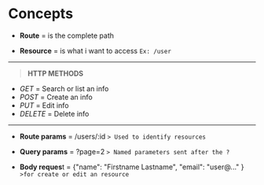 # Concepts

- **Route** = is the complete path

- **Resource** = is what i want to access `Ex: /user`

---

> **HTTP METHODS**

- _GET_ = Search or list an info
- _POST_ = Create an info
- _PUT_ = Edit info
- _DELETE_ = Delete info

---

- **Route params** = /users/:id `> Used to identify resources`

- **Query params** = ?page=2 `> Named parameters sent after the ?`

- **Body reques**t = {"name": "Firstname Lastname", "email": "user@..." } `>for create or edit an resource`
